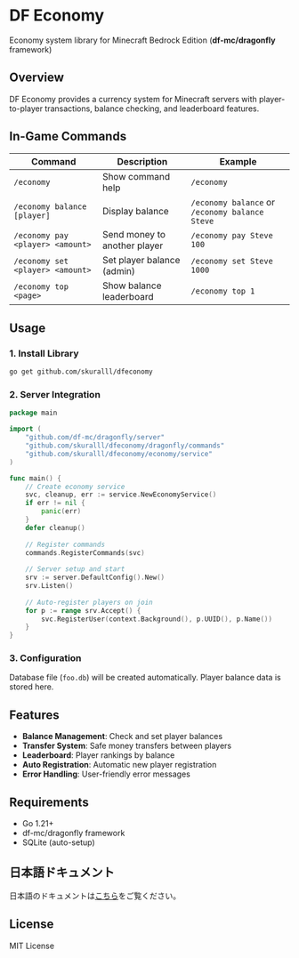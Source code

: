 # DF Economy

Economy system library for Minecraft Bedrock Edition (**df-mc/dragonfly** framework)

## Overview

DF Economy provides a currency system for Minecraft servers with player-to-player transactions, balance checking, and leaderboard features.

## In-Game Commands

| Command | Description | Example |
| --- | --- | --- |
| `/economy` | Show command help | `/economy` |
| `/economy balance [player]` | Display balance | `/economy balance` or `/economy balance Steve` |
| `/economy pay <player> <amount>` | Send money to another player | `/economy pay Steve 100` |
| `/economy set <player> <amount>` | Set player balance (admin) | `/economy set Steve 1000` |
| `/economy top <page>` | Show balance leaderboard | `/economy top 1` |

## Usage

### 1. Install Library

```bash
go get github.com/skuralll/dfeconomy
```

### 2. Server Integration

```go
package main

import (
    "github.com/df-mc/dragonfly/server"
    "github.com/skuralll/dfeconomy/dragonfly/commands"
    "github.com/skuralll/dfeconomy/economy/service"
)

func main() {
    // Create economy service
    svc, cleanup, err := service.NewEconomyService()
    if err != nil {
        panic(err)
    }
    defer cleanup()
    
    // Register commands
    commands.RegisterCommands(svc)
    
    // Server setup and start
    srv := server.DefaultConfig().New()
    srv.Listen()
    
    // Auto-register players on join
    for p := range srv.Accept() {
        svc.RegisterUser(context.Background(), p.UUID(), p.Name())
    }
}
```

### 3. Configuration

Database file (`foo.db`) will be created automatically. Player balance data is stored here.

## Features

- **Balance Management**: Check and set player balances
- **Transfer System**: Safe money transfers between players
- **Leaderboard**: Player rankings by balance
- **Auto Registration**: Automatic new player registration
- **Error Handling**: User-friendly error messages

## Requirements

- Go 1.21+
- df-mc/dragonfly framework
- SQLite (auto-setup)

## 日本語ドキュメント

日本語のドキュメントは[こちら](README_JP.md)をご覧ください。

## License

MIT License